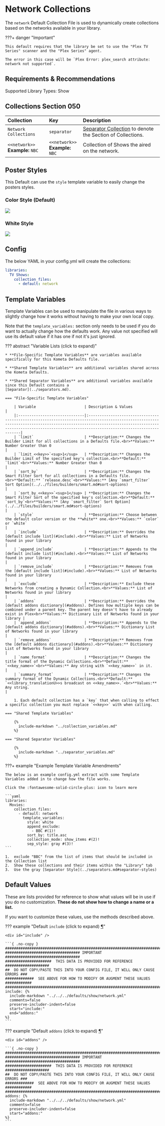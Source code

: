 # Network Collections

The `network` Default Collection File is used to dynamically create collections based on the networks available in your library.

???+ danger "Important"

    This default requires that the library be set to use the "Plex TV Series" scanner and the "Plex Series" agent.

    The error in this case will be `Plex Error: plex_search attribute: network not supported`.

## Requirements & Recommendations

Supported Library Types: Show

## Collections Section 050

| Collection                          | Key                                 | Description                                                                    |
|:------------------------------------|:------------------------------------|:-------------------------------------------------------------------------------|
| `Network Collections`               | `separator`                         | [Separator Collection](../separators.md) to denote the Section of Collections. |
| `<<network>>`<br>**Example:** `NBC` | `<<network>>`<br>**Example:** `NBC` | Collection of Shows the aired on the network.                                  |


## Poster Styles

This Default can use the `style` template variable to easily change the posters styles.

### Color Style (Default)

![](../images/Network_color.png)

### White Style

![](../images/Network_white.png)

## Config

The below YAML in your config.yml will create the collections:

```yaml
libraries:
  TV Shows:
    collection_files:
      - default: network
```

## Template Variables

Template Variables can be used to manipulate the file in various ways to slightly change how it works without having to 
make your own local copy.

Note that the `template_variables:` section only needs to be used if you do want to actually change how the defaults 
work. Any value not specified will use its default value if it has one if not it's just ignored.

??? abstract "Variable Lists (click to expand)"

    * **File-Specific Template Variables** are variables available specifically for this Kometa Defaults file.

    * **Shared Template Variables** are additional variables shared across the Kometa Defaults.

    * **Shared Separator Variables** are additional variables available since this Default contains a 
    [Separator](../separators.md).

    === "File-Specific Template Variables"

        | Variable                      | Description & Values                                                                                                                                                                                                                                     |
        |:------------------------------|:---------------------------------------------------------------------------------------------------------------------------------------------------------------------------------------------------------------------------------------------------------|
        | `limit`                       | **Description:** Changes the Builder Limit for all collections in a Defaults file.<br>**Values:** Number Greater than 0                                                                                                                                  |
        | `limit_<<key>>`<sup>1</sup>   | **Description:** Changes the Builder Limit of the specified key's collection.<br>**Default:** `limit`<br>**Values:** Number Greater than 0                                                                                                               |
        | `sort_by`                     | **Description:** Changes the Smart Filter Sort for all collections in a Defaults file.<br>**Default:** `release.desc`<br>**Values:** [Any `smart_filter` Sort Option](../../files/builders/smart.md#sort-options)                                        |
        | `sort_by_<<key>>`<sup>1</sup> | **Description:** Changes the Smart Filter Sort of the specified key's collection.<br>**Default:** `sort_by`<br>**Values:** [Any `smart_filter` Sort Option](../../files/builders/smart.md#sort-options)                                                  |
        | `style`                       | **Description:** Choose between the default color version or the **white** one.<br>**Values:** `color` or `white`                                                                                                                                        |
        | `include`                     | **Description:** Overrides the [default include list](#include).<br>**Values:** List of Networks found in your library                                                                                                                                   |
        | `append_include`              | **Description:** Appends to the [default include list](#include).<br>**Values:** List of Networks found in your library                                                                                                                                  |
        | `remove_include`              | **Description:** Removes from the [default include list](#include).<br>**Values:** List of Networks found in your library                                                                                                                                |
        | `exclude`                     | **Description:** Exclude these Networks from creating a Dynamic Collection.<br>**Values:** List of Networks found in your library                                                                                                                        |
        | `addons`                      | **Description:** Overrides the [default addons dictionary](#addons). Defines how multiple keys can be combined under a parent key. The parent key doesn't have to already exist in Plex<br>**Values:** Dictionary List of Networks found in your library |
        | `append_addons`               | **Description:** Appends to the [default addons dictionary](#addons).<br>**Values:** Dictionary List of Networks found in your library                                                                                                                   |
        | `remove_addons`               | **Description:** Removes from the [default addons dictionary](#addons).<br>**Values:** Dictionary List of Networks found in your library                                                                                                                 |
        | `name_format`                 | **Description:** Changes the title format of the Dynamic Collections.<br>**Default:** `<<key_name>>`<br>**Values:** Any string with `<<key_name>>` in it.                                                                                                |
        | `summary_format`              | **Description:** Changes the summary format of the Dynamic Collections.<br>**Default:** `<<library_translationU>>s broadcast on <<key_name>>.`<br>**Values:** Any string.                                                                                |

        1. Each default collection has a `key` that when calling to effect a specific collection you must replace `<<key>>` with when calling.

    === "Shared Template Variables"

        {%
          include-markdown "../collection_variables.md"
        %}

    === "Shared Separator Variables"

        {%
          include-markdown "../separator_variables.md"
        %}
    
???+ example "Example Template Variable Amendments"

    The below is an example config.yml extract with some Template Variables added in to change how the file works.

    Click the :fontawesome-solid-circle-plus: icon to learn more
    
    ```yaml
    libraries:
      Movies:
        collection_files:
          - default: network
            template_variables:
              style: white
              append_exclude:
                - BBC #(1)!
              sort_by: title.asc
              collection_mode: show_items #(2)!
              sep_style: gray #(3)!
    ```

    1.  exclude "BBC" from the list of items that should be included in the Collection list
    2.  Show these collections and their items within the "Library" tab
    3.  Use the gray [Separator Style](../separators.md#separator-styles)

## Default Values

These are lists provided for reference to show what values will be in use if you do no customization.  **These do not 
show how to change a name or a list.**

If you want to customize these values, use the methods described above.

??? example "Default `include` (click to expand) <a class="headerlink" href="#include" title="Permanent link">¶</a>"

    <div id="include" />

    ```{ .no-copy }
    ###############################################################################
    ################################## IMPORTANT ##################################
    #####################  THIS DATA IS PROVIDED FOR REFERENCE ####################
    ##  DO NOT COPY/PASTE THIS INTO YOUR CONFIG FILE, IT WILL ONLY CAUSE ERRORS ###
    #############  SEE ABOVE FOR HOW TO MODIFY OR AUGMENT THESE VALUES ############
    ###############################################################################
    include: {%    
      include-markdown "../../../defaults/show/network.yml" 
      comments=false
      preserve-includer-indent=false
      start="include:"
      end="addons:"
    %}
    ```

??? example "Default `addons` (click to expand) <a class="headerlink" href="#addons" title="Permanent link">¶</a>"

    <div id="addons" />

    ```{ .no-copy }
    ###############################################################################
    ################################## IMPORTANT ##################################
    #####################  THIS DATA IS PROVIDED FOR REFERENCE ####################
    ##  DO NOT COPY/PASTE THIS INTO YOUR CONFIG FILE, IT WILL ONLY CAUSE ERRORS ###
    #############  SEE ABOVE FOR HOW TO MODIFY OR AUGMENT THESE VALUES ############
    ###############################################################################
    addons: {%    
      include-markdown "../../../defaults/show/network.yml" 
      comments=false
      preserve-includer-indent=false
      start="addons:"
    %}
    ```
